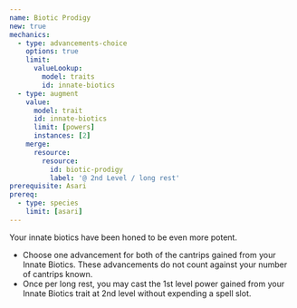 ```yaml
---
name: Biotic Prodigy
new: true
mechanics:
  - type: advancements-choice
    options: true
    limit:
      valueLookup:
        model: traits
        id: innate-biotics
  - type: augment
    value:
      model: trait
      id: innate-biotics
      limit: [powers]
      instances: [2]
    merge:
      resource:
        resource:
          id: biotic-prodigy
          label: '@ 2nd Level / long rest'
prerequisite: Asari
prereq:
  - type: species
    limit: [asari]
---
```

Your innate biotics have been honed to be even more potent.

- Choose one advancement for both of the cantrips gained from your Innate Biotics. These
advancements do not count against your number of cantrips known.
- Once per long rest, you may cast the 1st level power gained from your Innate Biotics trait at
2nd level without expending a spell slot.
